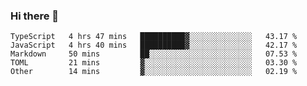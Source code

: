 ### Hi there 👋
<!--START_SECTION:waka-->

```text
TypeScript   4 hrs 47 mins   ██████████▓░░░░░░░░░░░░░░   43.17 %
JavaScript   4 hrs 40 mins   ██████████▓░░░░░░░░░░░░░░   42.17 %
Markdown     50 mins         ██░░░░░░░░░░░░░░░░░░░░░░░   07.53 %
TOML         21 mins         ▓░░░░░░░░░░░░░░░░░░░░░░░░   03.30 %
Other        14 mins         ▓░░░░░░░░░░░░░░░░░░░░░░░░   02.19 %
```

<!--END_SECTION:waka-->
<!--
**TRoYals/TRoYals** is a ✨ _special_ ✨ repository because its `README.md` (this file) appears on your GitHub profile.

Here are some ideas to get you started:

- 🔭 I’m currently working on ...
- 🌱 I’m currently learning ...
- 👯 I’m looking to collaborate on ...
- 🤔 I’m looking for help with ...
- 💬 Ask me about ...
- 📫 How to reach me: ...
- 😄 Pronouns: ...
- ⚡ Fun fact: ...
-->
